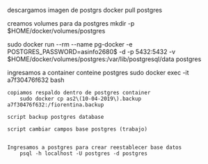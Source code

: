 descargamos imagen de postgrs
	docker pull postgres

creamos volumes para da postgres
	mkdir -p $HOME/docker/volumes/postgres

sudo docker run --rm   --name pg-docker -e POSTGRES_PASSWORD=asinfo2680$ -d -p 5432:5432 -v $HOME/docker/volumes/postgres:/var/lib/postgresql/data  postgres

ingresamos a container conteine postgres
	sudo docker exec -it a7f30476f632 bash

	copiamos respaldo dentro de postgres container
		sudo docker cp as2\(10-04-2019\).backup a7f30476f632:/fiorentina.backup

	script backup postgres database

	script cambiar campos base postgres (trabajo)


	Ingresamos a postgres para crear reestablecer base datos
		psql -h localhost -U postgres -d postgres


